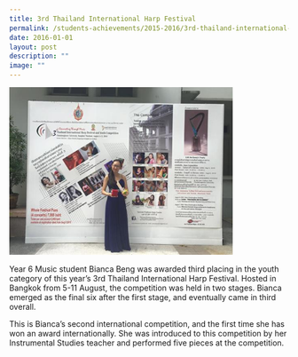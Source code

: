```yaml
---
title: 3rd Thailand International Harp Festival
permalink: /students-achievements/2015-2016/3rd-thailand-international-harp-festival/
date: 2016-01-01
layout: post
description: ""
image: ""
---
```

<img style="width:80%" src="/images/bianca-beng-1.jpg">

Year 6 Music student Bianca Beng was awarded third placing in the youth category of this year’s 3rd Thailand International Harp Festival. Hosted in Bangkok from 5-11 August, the competition was held in two stages. Bianca emerged as the final six after the first stage, and eventually came in third overall.

This is Bianca’s second international competition, and the first time she has won an award internationally. She was introduced to this competition by her Instrumental Studies teacher and performed five pieces at the competition.